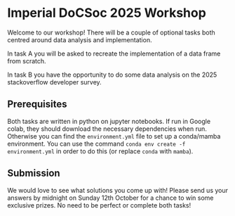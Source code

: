 # Imperial DoCSoc 2025 Workshop
Welcome to our workshop! There will be a couple of optional tasks both centred
around data analysis and implementation.

In task A you will be asked to recreate the implementation of a data frame from
scratch.

In task B you have the opportunity to do some data analysis on the 2025
stackoverflow developer survey.

## Prerequisites
Both tasks are written in python on jupyter notebooks.
If run in Google colab, they should download the necessary dependencies when
run. Otherwise you can find the `environment.yml` file to set up a conda/mamba
environment. You can use the command `conda env create -f environment.yml` in order to do this (or replace `conda` with `mamba`).

## Submission
We would love to see what solutions you come up with!
Please send us your answers by midnight on Sunday 12th October
for a chance to win some exclusive prizes. No need to be perfect or complete 
both tasks!
